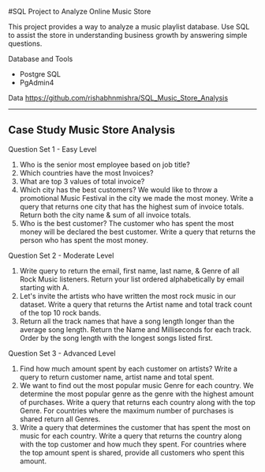 #SQL Project to Analyze Online Music Store

This project provides a way to analyze a music playlist database. Use SQL to assist the store in understanding business growth by answering simple questions.

Database and Tools

- Postgre SQL
- PgAdmin4

Data
<https://github.com/rishabhnmishra/SQL_Music_Store_Analysis>

---
## Case Study Music Store Analysis
  
Question Set 1 - Easy Level

1. Who is the senior most employee based on job title?
2. Which countries have the most Invoices?
3. What are top 3 values of total invoice?
4. Which city has the best customers? We would like to throw a promotional Music Festival in the city we made the most money. Write a query that returns one city that has the highest sum of invoice totals. Return both the city name & sum of all invoice totals.
5. Who is the best customer? The customer who has spent the most money will be declared the best customer. Write a query that returns the person who has spent the most money.

Question Set 2 - Moderate Level

1. Write query to return the email, first name, last name, & Genre of all Rock Music listeners. Return your list ordered alphabetically by email starting with A.
2. Let's invite the artists who have written the most rock music in our dataset. Write a query that returns the Artist name and total track count of the top 10 rock bands.
3. Return all the track names that have a song length longer than the average song length. Return the Name and Milliseconds for each track. Order by the song length with the longest songs listed first.

Question Set 3 - Advanced Level

1. Find how much amount spent by each customer on artists? Write a query to return customer name, artist name and total spent.
2. We want to find out the most popular music Genre for each country. We determine the most popular genre as the genre with the highest amount of purchases. Write a query that returns each country along with the top Genre. For countries where the maximum number of purchases is shared return all Genres.
3. Write a query that determines the customer that has spent the most on music for each country. Write a query that returns the country along with the top customer and how much they spent. For countries where the top amount spent is shared, provide all customers who spent this amount.
